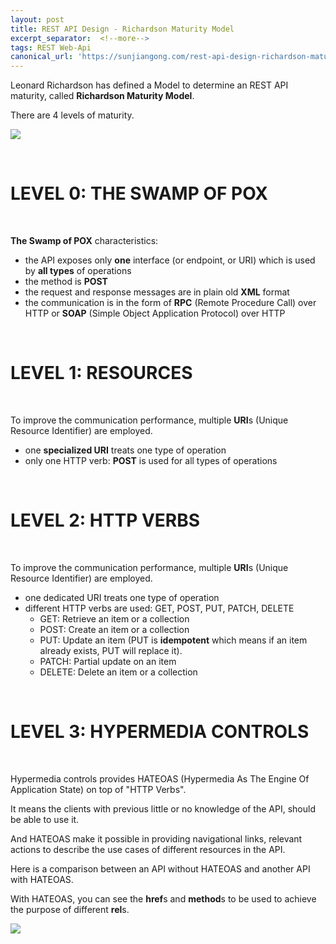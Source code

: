 ```yaml
---
layout: post
title: REST API Design - Richardson Maturity Model
excerpt_separator:  <!--more-->
tags: REST Web-Api
canonical_url: 'https://sunjiangong.com/rest-api-design-richardson-maturity-model/'
---
```


Leonard Richardson has defined a Model to determine an REST API maturity, called **Richardson Maturity Model**.

There are 4 levels of maturity.

![](./../../../assets/images/RichardsonMaturityModel/richardson_maturity_model.png)

<!--more-->

<br/>

# LEVEL 0: THE SWAMP OF POX

<br/>

**The Swamp of POX** characteristics:

- the API exposes only **one** interface (or endpoint, or URI) which is used by **all types** of operations
- the method is **POST**
- the request and response messages are in plain old **XML** format
- the communication is in the form of **RPC** (Remote Procedure Call) over HTTP or **SOAP** (Simple Object Application Protocol) over HTTP

<br/>

# LEVEL 1: RESOURCES

<br/>

To improve the communication performance, multiple **URI**s (Unique Resource Identifier) are employed.

- one **specialized URI** treats one type of operation
- only one HTTP verb: **POST** is used for all types of operations

<br/>

# LEVEL 2: HTTP VERBS

<br/>

To improve the communication performance, multiple **URI**s (Unique Resource Identifier) are employed.

- one dedicated URI treats one type of operation
- different HTTP verbs are used: GET, POST, PUT, PATCH, DELETE
  * GET: Retrieve an item or a collection
  * POST: Create an item or a collection
  * PUT: Update an item (PUT is **idempotent** which means if an item already exists, PUT will replace it).
  * PATCH: Partial update on an item
  * DELETE: Delete an item or a collection

<br/>

# LEVEL 3: HYPERMEDIA CONTROLS

<br/>

Hypermedia controls provides HATEOAS (Hypermedia As The Engine Of Application State) on top of "HTTP Verbs".

It means the clients with previous little or no knowledge of the API, should be able to use it.

And HATEOAS make it possible in providing navigational links, relevant actions to describe the use cases of different resources in the API.

Here is a comparison between an API without HATEOAS and another API with HATEOAS.

With HATEOAS, you can see the **href**s and **method**s to be used to achieve the purpose of different **rel**s.

![](./../../../assets/images/RichardsonMaturityModel/rest_vs_hateoas_rest.png)

<br/>